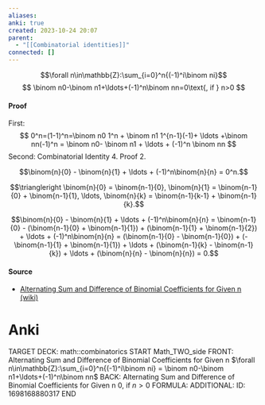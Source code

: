 ```yaml
---
aliases: 
anki: true
created: 2023-10-24 20:07
parent:
  - "[[Combinatorial identities]]"
connected: []
---
```


$$\forall n\in\mathbb{Z}:\sum_{i=0}^n{(-1)^i\binom ni}$$
$$
\binom n0-\binom n1+\ldots+(-1)^n\binom nn=0\text{, if } n>0
$$
#### Proof
First:
$$
0^n=(1-1)^n=\binom n0 1^n + \binom n1 1^{n-1}(-1)+ \ldots +\binom nn(-1)^n = \binom n0-  \binom n1 + \ldots + (-1)^n \binom nn
$$
Second:
Combinatorial Identity 4. Proof 2.

$$\binom{n}{0} - \binom{n}{1} + \ldots + (-1)^n\binom{n}{n} = 0^n.$$

$$\triangleright \binom{n}{0} = \binom{n-1}{0}, \binom{n}{1} = \binom{n-1}{0} + \binom{n-1}{1}, \ldots, \binom{n}{k} = \binom{n-1}{k-1} + \binom{n-1}{k}.$$

$$\binom{n}{0} - \binom{n}{1} + \ldots + (-1)^n\binom{n}{n} = \binom{n-1}{0} - (\binom{n-1}{0} + \binom{n-1}{1}) + (\binom{n-1}{1} + \binom{n-1}{2}) + \ldots + (-1)^n\binom{n}{n} = (\binom{n-1}{0} - \binom{n-1}{0}) + (-\binom{n-1}{1} + \binom{n-1}{1}) + \ldots + (\binom{n-1}{k} - \binom{n-1}{k}) + \ldots + (\binom{n}{n} - \binom{n}{n}) = 0.$$



#### Source
- [Alternating Sum and Difference of Binomial Coefficients for Given n (wiki)](https://proofwiki.org/wiki/Alternating_Sum_and_Difference_of_Binomial_Coefficients_for_Given_n "Alternating Sum and Difference of Binomial Coefficients for Given n")

# Anki
TARGET DECK: math::combinatorics
START
Math_TWO_side
FRONT: Alternating Sum and Difference of Binomial Coefficients for Given n 
$\forall n\in\mathbb{Z}:\sum_{i=0}^n{(-1)^i\binom ni} = \binom n0-\binom n1+\ldots+(-1)^n\binom nn$ 
BACK: Alternating Sum and Difference of Binomial Coefficients for Given n
$0$, if $n>0$
FORMULA: 
ADDITIONAL:
ID: 1698168880317
END











